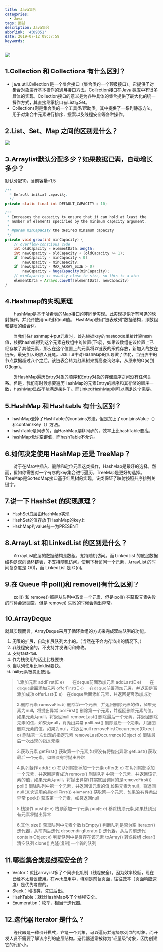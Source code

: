```yaml
---
title: Java集合
categories:
  - Java
tags: 面试
description: Java集合
abbrlink: '4509351'
date: 2019-07-12 09:37:59
keywords:
---
```


![](http://ww1.sinaimg.cn/large/75a4a8eegy1g4wt3plphhj20kr0s4go6.jpg)

## 1.Collection 和 Collections 有什么区别？

- java.util.Collection 是一个集合接口（集合类的一个顶级接口）。它提供了对集合对象进行基本操作的通用接口方法。Collection接口在Java 类库中有很多具体的实现。Collection接口的意义是为各种具体的集合提供了最大化的统一操作方式，其直接继承接口有List与Set。
- Collections则是集合类的一个工具类/帮助类，其中提供了一系列静态方法，用于对集合中元素进行排序、搜索以及线程安全等各种操作。

## 2.List、Set、Map 之间的区别是什么？

![](http://ww1.sinaimg.cn/large/75a4a8eegy1g4wtltzg4nj20nu0at0tk.jpg)

## 3.Arraylist默认分配多少？如果数据已满，自动增长多少？

默认分配10，当前容量*1.5

~~~java
/**
  * Default initial capacity.
  */
private static final int DEFAULT_CAPACITY = 10;

/**
 * Increases the capacity to ensure that it can hold at least the
 * number of elements specified by the minimum capacity argument.
 *
 * @param minCapacity the desired minimum capacity
 */
private void grow(int minCapacity) {
	// overflow-conscious code
	int oldCapacity = elementData.length;
	int newCapacity = oldCapacity + (oldCapacity >> 1);
	if (newCapacity - minCapacity < 0)
		newCapacity = minCapacity;
	if (newCapacity - MAX_ARRAY_SIZE > 0)
		newCapacity = hugeCapacity(minCapacity);
	// minCapacity is usually close to size, so this is a win:
	elementData = Arrays.copyOf(elementData, newCapacity);
}
~~~

## 4.Hashmap的实现原理

　　HashMap是基于哈希表的Map接口的非同步实现。此实现提供所有可选的映射操作，并允许使用null键和null值。 HashMap使用“链表散列”数据结构，即数组和链表的结合体。

　　当我们往Hashmap中put元素时，首先根据key的hashcode重新计算hash值，根据hash值得到这个元素在数组中的位置(下标)，如果该数组在该位置上已经存放了其他元素，那么在这个位置上的元素将以链表的形式存放，新加入的放在链头，最先加入的放入链尾。Jdk 1.8中对HashMap的实现做了优化，当链表中的节点数据超过八个之后，该链表会转为红黑树来提高查询效率，从原来的O(n)到O(logn)。

　　对HashMap遍历Entry对象的顺序和Entry对象的存储顺序之间没有任何关系。但是，我们有时候想要遍历HashMap的元素Entry的顺序和其存储的顺序一致，HashMap显然不能满足条件了。而LinkedHashMap则可以满足这个需要。

## 5.HashMap 和 Hashtable 有什么区别？

- hashMap去掉了HashTable 的contains方法，但是加上了containsValue（）和containsKey（）方法。
- hashTable是同步的，而HashMap是非同步的，效率上比hashTable要高。
- hashMap允许空键值，而hashTable不允许。

## 6.如何决定使用 HashMap 还是 TreeMap？

　　对于在Map中插入、删除和定位元素这类操作，HashMap是最好的选择。然而，假如你需要对一个有序的key集合进行遍历，TreeMap是更好的选择。TreeMap是SortedMap接口基于红黑树的实现，该类保证了映射按照升序排列关键字。

## 7.说一下 HashSet 的实现原理？

- HashSet底层由HashMap实现
- HashSet的值存放于HashMap的key上
- HashMap的value统一为PRESENT

## 8.ArrayList 和 LinkedList 的区别是什么？

　　ArrrayList底层的数据结构是数组，支持随机访问。而 LinkedList 的底层数据结构是双向循环链表，不支持随机访问。使用下标访问一个元素，ArrayList 的时间复杂度是 O(1)，而 LinkedList 是 O(n)。

## 9.在 Queue 中 poll()和 remove()有什么区别？

　　poll() 和 remove() 都是从队列中取出一个元素，但是 poll() 在获取元素失败的时候会返回空，但是 remove() 失败的时候会抛出异常。

## 10.ArrayDeque

就其实现而言，ArrayDeque采用了循环数组的方式来完成双端队列的功能。 

1. 无限的扩展，自动扩展队列大小的。（当然在不会内存溢出的情况下。） 
2. 非线程安全的，不支持并发访问和修改。 
3. 支持fast-fail. 
4. 作为栈使用的话比比栈要快. 
5. 当队列使用比linklist要快。 
6. null元素被禁止使用。

> 1.添加元素
>         addFirst(E e)　　在deque前面添加元素
>         addLast(E e)　　在deque后面添加元素
>         offerFirst(E e) 　在deque前面添加元素，并返回是否添加成功
>         offerLast(E e)　在deque后面添加元素，并返回是否添加成功
>
> 2.删除元素
>         removeFirst()		删除第一个元素，并返回删除元素的值，如果元素为null，将抛出异常
>         pollFirst()				删除第一个元素，并返回删除元素的值，如果元素为null，将返回null
>         removeLast()		删除最后一个元素，并返回删除元素的值，如果为null，将抛出异常
>         pollLast()				删除最后一个元素，并返回删除元素的值，如果为null，将返回null
>         removeFirstOccurrence(Object o) 删除第一次出现的指定元素
>         removeLastOccurrence(Object o) 删除最后一次出现的指定元素
>
> 3.获取元素
>         getFirst() 		获取第一个元素,如果没有将抛出异常
>         getLast() 		获取最后一个元素，如果没有将抛出异常
>
> 4.队列操作
>         add(E e) 		在队列尾部添加一个元素
>         offer(E e) 		在队列尾部添加一个元素，并返回是否成功
>         remove() 		删除队列中第一个元素，并返回该元素的值，如果元素为null，将抛出异常(其实底层调用的是removeFirst())
>         poll()  		删除队列中第一个元素，并返回该元素的值,如果元素为null，将返回null(其实调用的是pollFirst())
>         element() 	获取第一个元素，如果没有将抛出异常
>         peek() 		获取第一个元素，如果返回null
>
> 5.栈操作
>         push(E e) 	栈顶添加一个元素
>         pop(E e) 	移除栈顶元素,如果栈顶没有元素将抛出异常
>
> 6.其他
>         size() 获取队列中元素个数
>         isEmpty() 判断队列是否为空
>         iterator() 迭代器，从前向后迭代
>         descendingIterator() 迭代器，从后向前迭代
>         contain(Object o) 判断队列中是否存在该元素
>         toArray() 转成数组
>         clear() 清空队列
>         clone() 克隆(复制)一个新的队列

## 11.哪些集合类是线程安全的？

- Vector：就比arraylist多了个同步化机制（线程安全），因为效率较低，现在已经不太建议使用。在web应用中，特别是前台页面，往往效率（页面响应速度）是优先考虑的。
- Stack：堆栈类，先进后出。
- HashTable：就比HashMap多了个线程安全。
- Enumeration：枚举，相当于迭代器。

## 12.迭代器 Iterator 是什么？

　　迭代器是一种设计模式，它是一个对象，可以遍历并选择序列中的对象。而开发人员不需要了解该序列的底层结构。迭代器通常被称为“轻量级”对象，因为创建它的代价小。

